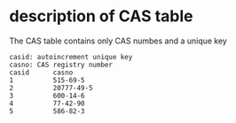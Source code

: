 # description of CAS table

The CAS table contains only CAS numbes and a unique key
```
casid: autoincrement unique key
casno: CAS registry number
casid      casno
1          515-69-5
2          20777-49-5
3          600-14-6
4          77-42-90
5          586-82-3
```
